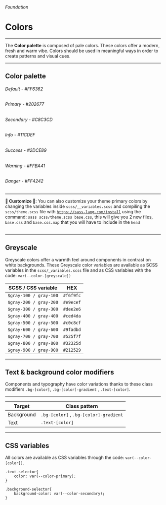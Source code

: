 <h6 class="text-muted text-uppercase">Foundation</h6>
<h1 class="h3 font-secondary">Colors</h1>
<hr class="border-bottom my-5">

<p class="font-primary">
The <strong class="font-weight-600">Color palette</strong> is composed of pale colors. These colors offer a modern, fresh and warm vibe. Colors should be used in meaningful ways in order to create patterns and visual cues.
</p>

<hr class="border-bottom my-5">

<h2 class="h4">Color palette</h2>

<div class="row my-4">
    <div class="col">
        <div class="card py-5 bg-default border-0">
        </div>
        <h6 class="text-default text-center mt-2">Default - #FF6362</h6>
    </div>
    <div class="col">
        <div class="card py-5 bg-primary border-0">
        </div>
        <h6 class="text-primary text-center mt-2">Primary - #202677</h6>
    </div>
    <div class="col">
        <div class="card py-5 bg-secondary border-0">
        </div>
        <h6 class="text-secondary text-center mt-2">Secondary - #C8C3CD</h6>
    </div>
</div>
<div class="row my-4">
    <div class="col">
        <div class="card py-5 bg-info border-0">
        </div>
        <h6 class="text-info text-center mt-2">Info - #11CDEF</h6>
    </div>
    <div class="col">
        <div class="card py-5 bg-success border-0">
        </div>
        <h6 class="text-success text-center mt-2">Success - #2DCE89</h6>
    </div>
    <div class="col">
        <div class="card py-5 bg-warning border-0">
        </div>
        <h6 class="text-warning text-center mt-2">Warning - #FFBA41</h6>
    </div>
        <div class="col">
        <div class="card py-5 bg-danger border-0">
        </div>
        <h6 class="text-danger text-center mt-2">Danger - #FF4242</h6>
    </div>
</div>

<hr class="border-bottom my-5">


<div><strong class="text-primary">🎨 Customize 🎨</strong>: You can also customize your theme primary colors by changing the variables inside <code>scss/__variables.scss</code> and compiling the <code>scss/theme.scss</code> file with <code><a class="underline" href="https://sass-lang.com/install" target="_blank">https://sass-lang.com/install</a></code> using the command: <code>sass scss/theme.scss base.css</code>, this will give you 2 new files, <code>base.css</code> and <code>base.css.map</code> that you will have to include in the <code>head</code></div><br>

<hr class="border-bottom my-5">

<h2 class="h4">Greyscale</h2>

<p class="font-primary">
Greyscale colors offer a warmth feel around components in contrast on white backgrounds. These Greyscale color variables are available as SCSS variables in the <code>scss/_variables.scss</code> file and as CSS variables with the code: <code>var(--color-[greyscale])</code>
</p>

<table class="table">
<thead>
    <tr><th>SCSS / CSS variable</th>
    <th>HEX</th></tr>
</thead>
<tbody>
    <tr><td><div class="avatar rounded" style="background-color: #f6f9fc;"></div> <code>$gray-100 / gray-100</code></td><td><code>#f6f9fc</code></td></tr>
    <tr><td><div class="avatar rounded" style="background-color: #e9ecef;"></div> <code>$gray-200 / gray-200</code></td><td><code>#e9ecef</code></td></tr>
    <tr><td><div class="avatar rounded" style="background-color: #dee2e6;"></div> <code>$gray-300 / gray-300</code></td><td><code>#dee2e6</code></td></tr>
    <tr><td><div class="avatar rounded" style="background-color: #ced4da;"></div> <code>$gray-400 / gray-400</code></td><td><code>#ced4da</code></td></tr>
    <tr><td><div class="avatar rounded" style="background-color: #c0c8cf;"></div> <code>$gray-500 / gray-500</code></td><td><code>#c0c8cf</code></td></tr>
    <tr><td><div class="avatar rounded" style="background-color: #9fadbd;"></div> <code>$gray-600 / gray-600</code></td><td><code>#9fadbd</code></td></tr>
    <tr><td><div class="avatar rounded" style="background-color: #525f7f;"></div> <code>$gray-700 / gray-700</code></td><td><code>#525f7f</code></td></tr>
    <tr><td><div class="avatar rounded" style="background-color: #32325d;"></div> <code>$gray-800 / gray-800</code></td><td><code>#32325d</code></td></tr>
    <tr><td><div class="avatar rounded" style="background-color: #212529;"></div> <code>$gray-900 / gray-900</code></td><td><code>#212529</code></td></tr>
</tbody>
</table>

<hr class="border-bottom my-5">

<h2 class="h4">Text & background color modifiers</h2>

<p class="font-primary">
Components and typography have color variations thanks to these class modifiers <code>.bg-[color]</code>, <code>.bg-[color]-gradient</code> , <code>.text-[color]</code>.
</p>
<hr>

<table class="table is-bordered">
<thead>
    <tr><th>Target</th>
    <th>Class pattern</th></tr>
</thead>
<tbody>
    <tr><td>Background</td><td><code>.bg-[color]</code> , <code>.bg-[color]-gradient</code></td></tr>
    <tr><td>Text</td><td><code>.text-[color]</code></td></tr>
</tbody>
</table>

<hr class="border-bottom my-5">

<h2 class="h4">CSS variables</h2>

<p class="font-primary">
All colors are available as CSS variables through the code: <code>var(--color-[color])</code>.
</p>

    .text-selector{
        color: var(--color-primary);
    }

    .background-selector{
        background-color: var(--color-secondary);
    }
